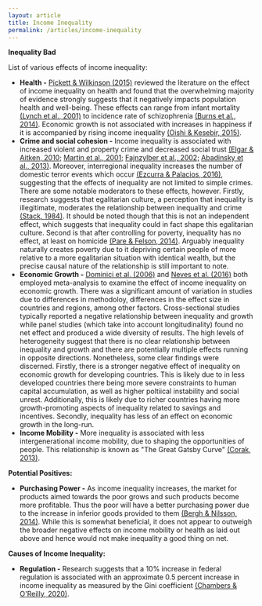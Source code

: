 ```yaml
---
layout: article
title: Income Inequality
permalink: /articles/income-inequality
---
```


<div markdown="1">

**Inequality Bad**

List of various effects of income inequality:

- **Health -** [Pickett & Wilkinson (2015)](https://pubmed.ncbi.nlm.nih.gov/25577953/) reviewed the literature on the effect of income inequality on health and found that the overwhelming majority of evidence strongly suggests that it negatively impacts population health and well-being. These effects can range from infant mortality [(Lynch et al., 2001)](https://pubmed.ncbi.nlm.nih.gov/11476836/) to incidence rate of schizophrenia [(Burns et al., 2014)](https://www.ncbi.nlm.nih.gov/pmc/articles/PMC4105302/pdf/nihms-599129.pdf). Economic growth is not associated with increases in happiness if it is accompanied by rising income inequality [(Oishi & Kesebir, 2015)](http://www.patbarclay.com/wp-content/uploads/2017/08/2015-Oishi-et-al.-x.pdf).
- **Crime and social cohesion -** Income inequality is associated with increased violent and property crime and decreased social trust [(Elgar & Aitken, 2010;](https://academic.oup.com/eurpub/article/21/2/241/498070) [Martin et al., 2001;](https://psycnet.apa.org/record/2003-99209-003) [Fajnzylber et al., 2002;](https://www.researchgate.net/publication/2523129_Inequality_And_Violent_Crime) [Abadinsky et al., 2013)](https://equalitytrust.org.uk/sites/default/files/Income%20Inequality%20and%20Crime%20-%20A%20Review%20and%20Explanation%20of%20the%20Time%20series%20evidence_0.pdf). Moreover, interregional inequality increases the number of domestic terror events which occur [(Ezcurra & Palacios, 2016)](https://www.socialcapitalgateway.org/sites/socialcapitalgateway.org/files/data/paper/2017/03/19/terrorismezcurraetal2016-regionalinequalitiesandterrorismejpe.pdf), suggesting that the effects of inequality are not limited to simple crimes. There are some notable moderators to these effects, however. Firstly, research suggests that egalitarian culture, a perception that inequality is illegitimate, moderates the relationship between inequality and crime [(Stack, 1984)](https://onlinelibrary.wiley.com/doi/abs/10.1111/j.1745-9125.1984.tb00299.x). It should be noted though that this is not an independent effect, which suggests that inequality could in fact shape this egalitarian culture. Second is that after controlling for poverty, inequality has no effect, at least on homicide [(Pare & Felson, 2014)](https://onlinelibrary.wiley.com/doi/abs/10.1111/1468-4446.12083). Arguably inequality naturally creates poverty due to it depriving certain people of more relative to a more egalitarian situation with identical wealth, but the precise causal nature of the relationship is still important to note.
- **Economic Growth -** [Dominici et al. (2006)](https://papers.tinbergen.nl/06064.pdf) and [Neves et al. (2016)](https://econpapers.repec.org/article/eeewdevel/v_3a78_3ay_3a2016_3ai_3ac_3ap_3a386-400.htm) both employed meta-analysis to examine the effect of income inequality on economic growth. There was a significant amount of variation in studies due to differences in methodoloy, differences in the effect size in countries and regions, among other factors. Cross-sectional studies typically reported a negative relationship between inequality and growth while panel studies (which take into account longitudinality) found no net effect and produced a wide diversity of results. The high levels of heterogeneity suggest that there is no clear relationship between inequality and growth and there are potentially multiple effects running in opposite directions. Nonetheless, some clear findings were discerned. Firstly, there is a stronger negative effect of inequality on economic growth for developing countries. This is likely due to in less developed countries there being more severe constraints to human capital accumulation, as well as higher poltiical instability and social unrest. Additionally, this is likely due to richer countries having more growth-promoting aspects of inequality related to savings and incentives. Secondly, inequality has less of an effect on economic growth in the long-run.
- **Income Mobility -** More inequality is associated with less intergenerational income mobility, due to shaping the opportunities of people. This relationship is known as "The Great Gatsby Curve" [(Corak, 2013)](https://pubs.aeaweb.org/doi/pdfplus/10.1257/jep.27.3.79#page=4).

**Potential Positives:**

- **Purchasing Power -** As income inequality increases, the market for products aimed towards the poor grows and such products become more profitable. Thus the poor will have a better purchasing power due to the increase in inferior goods provided to them [(Bergh & Nilsson, 2014)](https://www.jstor.org/stable/23809672). While this is somewhat beneficial, it does not appear to outweigh the broader negative effects on income mobility or health as laid out above and hence would not make inequality a good thing on net.

**Causes of Income Inequality:**

- **Regulation -** Research suggests that a 10% increase in federal regulation is associated with an approximate 0.5 percent increase in income inequality as measured by the Gini coefficient [(Chambers & O'Reilly, 2020)](https://www.mercatus.org/system/files/chambers-regulation-inequality-mercatus-working-paper-v1.pdf).

</div>

